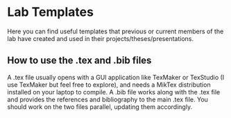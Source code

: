 # Lab Templates

Here you can find useful templates that previous or current members of the lab have created and used in their projects/theses/presentations.

## How to use the .tex and .bib files

A .tex file usually opens with a GUI application like TexMaker or TexStudio (I use TexMaker but feel free to explore), and needs a MikTex distribution installed on your laptop to compile.
A .bib file works along with the .tex file and provides the references and bibliography to the main .tex file. You should work on the two files parallel, updating them accordingly.
